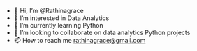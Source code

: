- 👋 Hi, I’m @Rathinagrace
- 👀 I’m interested in Data Analytics
- 🌱 I’m currently learning Python
- 💞️ I’m looking to collaborate on data analytics Python projects
- 📫 How to reach me rathinagrace@gmail.com


<!---
Rathinagrace/Rathinagrace is a ✨ special ✨ repository because its `README.md` (this file) appears on your GitHub profile.
You can click the Preview link to take a look at your changes.
--->
